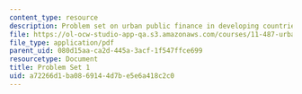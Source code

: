 ```yaml
---
content_type: resource
description: Problem set on urban public finance in developing countries.
file: https://ol-ocw-studio-app-qa.s3.amazonaws.com/courses/11-487-urban-public-finance-in-developing-countries-fall-2004/a72266d1ba0869144d7be5e6a418c2c0_ps1.pdf
file_type: application/pdf
parent_uid: 080d15aa-ca2d-445a-3acf-1f547ffce699
resourcetype: Document
title: Problem Set 1
uid: a72266d1-ba08-6914-4d7b-e5e6a418c2c0
---
```

